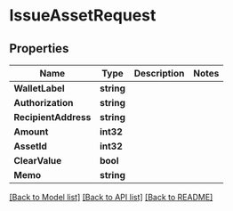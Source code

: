 # IssueAssetRequest

## Properties
Name | Type | Description | Notes
------------ | ------------- | ------------- | -------------
**WalletLabel** | **string** |  | 
**Authorization** | **string** |  | 
**RecipientAddress** | **string** |  | 
**Amount** | **int32** |  | 
**AssetId** | **int32** |  | 
**ClearValue** | **bool** |  | 
**Memo** | **string** |  | 

[[Back to Model list]](../README.md#documentation-for-models) [[Back to API list]](../README.md#documentation-for-api-endpoints) [[Back to README]](../README.md)


